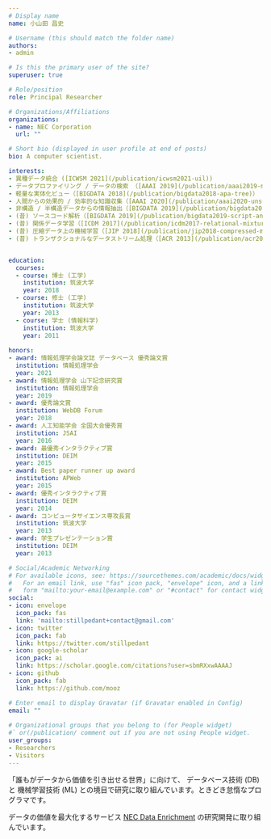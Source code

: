 ```yaml
---
# Display name
name: 小山田 昌史

# Username (this should match the folder name)
authors:
- admin

# Is this the primary user of the site?
superuser: true

# Role/position
role: Principal Researcher

# Organizations/Affiliations
organizations:
- name: NEC Corporation
  url: ""

# Short bio (displayed in user profile at end of posts)
bio: A computer scientist.

interests:
- 異種データ統合 ([ICWSM 2021](/publication/icwsm2021-uil))
- データプロファイリング / データの検索 （[AAAI 2019](/publication/aaai2019-meimei), [ICDE 2021](/publication/icde2021-pexeso)）
- 軽量な実体化ビュー（[BIGDATA 2018](/publication/bigdata2018-apa-tree)）
- 人間からの効果的 / 効率的な知識収集（[AAAI 2020](/publication/aaai2020-unsure-loss), [PAKDD 2021](/publication/pakdd2021-prototype)）
- 非構造 / 半構造データからの情報抽出（[BIGDATA 2019](/publication/bigdata2019-script-analysis)）
- (昔) ソースコード解析（[BIGDATA 2019](/publication/bigdata2019-script-analysis)）
- (昔) 関係データ学習（[ICDM 2017](/publication/icdm2017-relational-mixture-of-experts), [PAKDD 2017](/publication/pakdd2017-topic-bi-clustering)）
- (昔) 圧縮データ上の機械学習（[JIP 2018](/publication/jip2018-compressed-machine-learning), [APWEB 2014](/publication/apweb2014-moarle)）
- (昔) トランザクショナルなデータストリーム処理（[ACR 2013](/publication/acr2013-transactional-stream), [SAC 2013](/publication/sac2013-transactional-stream)）


education:
  courses:
  - course: 博士 (工学)
    institution: 筑波大学
    year: 2018
  - course: 修士 (工学)
    institution: 筑波大学
    year: 2013
  - course: 学士 (情報科学)
    institution: 筑波大学
    year: 2011
  
honors:
- award: 情報処理学会論文誌 データベース 優秀論文賞
  institution: 情報処理学会
  year: 2021
- award: 情報処理学会 山下記念研究賞
  institution: 情報処理学会
  year: 2019
- award: 優秀論文賞
  institution: WebDB Forum
  year: 2018
- award: 人工知能学会 全国大会優秀賞
  institution: JSAI
  year: 2016
- award: 最優秀インタラクティブ賞
  institution: DEIM
  year: 2015
- award: Best paper runner up award
  institution: APWeb
  year: 2015
- award: 優秀インタラクティブ賞
  institution: DEIM
  year: 2014
- award: コンピュータサイエンス専攻長賞
  institution: 筑波大学
  year: 2013
- award: 学生プレゼンテーション賞
  institution: DEIM
  year: 2013

# Social/Academic Networking
# For available icons, see: https://sourcethemes.com/academic/docs/widgets/#icons
#   For an email link, use "fas" icon pack, "envelope" icon, and a link in the
#   form "mailto:your-email@example.com" or "#contact" for contact widget.
social:
- icon: envelope
  icon_pack: fas
  link: 'mailto:stillpedant+contact@gmail.com'
- icon: twitter
  icon_pack: fab
  link: https://twitter.com/stillpedant
- icon: google-scholar
  icon_pack: ai
  link: https://scholar.google.com/citations?user=sbmRXxwAAAAJ
- icon: github
  icon_pack: fab
  link: https://github.com/mooz

# Enter email to display Gravatar (if Gravatar enabled in Config)
email: ""
  
# Organizational groups that you belong to (for People widget)
#` or(/publication/ comment out if you are not using People widget.     Set this to `[]` or comment out if you are not using People widget.  )
user_groups:
- Researchers
- Visitors
---
```


「誰もがデータから価値を引き出せる世界」に向けて、
<i class="fas fa-database"></i> データベース技術 (DB) と
<i class="fas fa-brain"></i> 機械学習技術 (ML) との境目で研究に取り組んでいます。ときどき怠惰なプログラマです。

データの価値を最大化するサービス [NEC Data Enrichment](https://jpn.nec.com/solution/dataenrichment/) の研究開発に取り組んでいます。
